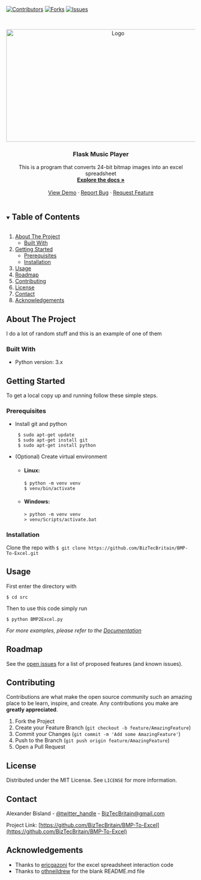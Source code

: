 [![Contributors][contributors-shield]][contributors-url]
[![Forks][forks-shield]][forks-url]
[![Issues][issues-shield]][issues-url]
<!--[![LinkedIn][linkedin-shield]][linkedin-url]-->



<br />
<p align="center">
  <a href="https://github.com/BizTecBritain/BMP-To-Excel">
    <img src="https://github.com/BizTecBritain/BizTecBritain/BizTec.png" alt="Logo" width="580" height="300">
  </a>

  <h3 align="center">Flask Music Player</h3>

  <p align="center">
    This is a program that converts 24-bit bitmap images into an excel spreadsheet
    <br />
    <a href="https://github.com/BizTecBritain/BMP-To-Excel"><strong>Explore the docs »</strong></a>
    <br />
    <br />
    <a href="https://github.com/BizTecBritain/BMP-To-Excel">View Demo</a>
    ·
    <a href="https://github.com/BizTecBritain/BMP-To-Excel/issues">Report Bug</a>
    ·
    <a href="https://github.com/BizTecBritain/BMP-To-Excel/issues">Request Feature</a>
  </p>
</p>



<details open="open">
  <summary><h2 style="display: inline-block">Table of Contents</h2></summary>
  <ol>
    <li>
      <a href="#about-the-project">About The Project</a>
      <ul>
        <li><a href="#built-with">Built With</a></li>
      </ul>
    </li>
    <li>
      <a href="#getting-started">Getting Started</a>
      <ul>
        <li><a href="#prerequisites">Prerequisites</a></li>
        <li><a href="#installation">Installation</a></li>
      </ul>
    </li>
    <li><a href="#usage">Usage</a></li>
    <li><a href="#roadmap">Roadmap</a></li>
    <li><a href="#contributing">Contributing</a></li>
    <li><a href="#license">License</a></li>
    <li><a href="#contact">Contact</a></li>
    <li><a href="#acknowledgements">Acknowledgements</a></li>
  </ol>
</details>



## About The Project

I do a lot of random stuff and this is an example of one of them


### Built With

* Python version: 3.x



## Getting Started

To get a local copy up and running follow these simple steps.

### Prerequisites

* Install git and python
  ```
   $ sudo apt-get update
   $ sudo apt-get install git
   $ sudo apt-get install python
  ```

* (Optional) Create virtual environment
  * #### Linux:
    ```
    $ python -m venv venv
    $ venv/bin/activate
    ```
  * #### Windows:
    ```
    > python -m venv venv
    > venv/Scripts/activate.bat
    ```

### Installation

Clone the repo with ```$ git clone https://github.com/BizTecBritain/BMP-To-Excel.git```



## Usage

First enter the directory with
```
$ cd src
```

Then to use this code simply run
```
$ python BMP2Excel.py
```

_For more examples, please refer to the [Documentation](https://example.com)_



## Roadmap

See the [open issues](https://github.com/BizTecBritain/BMP-To-Excel/issues) for a list of proposed features (and known issues).



## Contributing

Contributions are what make the open source community such an amazing place to be learn, inspire, and create. Any contributions you make are **greatly appreciated**.

1. Fork the Project
2. Create your Feature Branch (`git checkout -b feature/AmazingFeature`)
3. Commit your Changes (`git commit -m 'Add some AmazingFeature'`)
4. Push to the Branch (`git push origin feature/AmazingFeature`)
5. Open a Pull Request



## License

Distributed under the MIT License. See `LICENSE` for more information.



## Contact

Alexander Bisland - [@twitter_handle](https://twitter.com/twitter_handle) - BizTecBritain@gmail.com

Project Link: [https://github.com/BizTecBritain/BMP-To-Excel](https://github.com/BizTecBritain/BMP-To-Excel) 



## Acknowledgements

* Thanks to [ericgazoni](https://github.com/ericgazoni/openpyxl) for the excel spreadsheet interaction code
* Thanks to [othneildrew](https://github.com/othneildrew/Best-README-Template/blob/master/BLANK_README.md) for the blank README.md file

[contributors-shield]: https://img.shields.io/github/contributors/BizTecBritain/BMP-To-Excel.svg?style=for-the-badge
[contributors-url]: https://github.com/BizTecBritain/BMP-To-Excel/graphs/contributors
[forks-shield]: https://img.shields.io/github/forks/BizTecBritain/BMP-To-Excel.svg?style=for-the-badge
[forks-url]: https://github.com/BizTecBritain/BMP-To-Excel/network/members
[issues-shield]: https://img.shields.io/github/issues/BizTecBritain/BMP-To-Excel.svg?style=for-the-badge
[issues-url]: https://github.com/BizTecBritain/BMP-To-Excel/issues
<!--[linkedin-shield]: https://img.shields.io/badge/-LinkedIn-black.svg?style=for-the-badge&logo=linkedin&colorB=555
[linkedin-url]: https://linkedin.com/in/othneildrew-->
